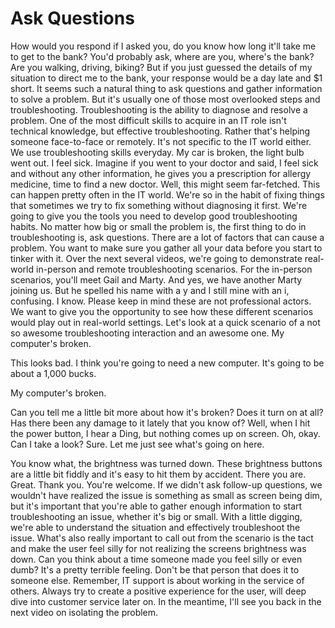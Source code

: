 # Ask Questions

How would you respond if I asked you, do you know how long it'll take me to get to the bank? You'd probably ask, where are you, where's the bank? Are you walking, driving, biking? But if you just guessed the details of my situation to direct me to the bank, your response would be a day late and $1 short. It seems such a natural thing to ask questions and gather information to solve a problem. But it's usually one of those most overlooked steps and troubleshooting. Troubleshooting is the ability to diagnose and resolve a problem. One of the most difficult skills to acquire in an IT role isn't technical knowledge, but effective troubleshooting. Rather that's helping someone face-to-face or remotely. It's not specific to the IT world either. We use troubleshooting skills everyday. My car is broken, the light bulb went out. I feel sick. Imagine if you went to your doctor and said, I feel sick and without any other information, he gives you a prescription for allergy medicine, time to find a new doctor. Well, this might seem far-fetched. This can happen pretty often in the IT world. We're so in the habit of fixing things that sometimes we try to fix something without diagnosing it first. We're going to give you the tools you need to develop good troubleshooting habits. No matter how big or small the problem is, the first thing to do in troubleshooting is, ask questions. There are a lot of factors that can cause a problem. You want to make sure you gather all your data before you start to tinker with it. Over the next several videos, we're going to demonstrate real-world in-person and remote troubleshooting scenarios. For the in-person scenarios, you'll meet Gail and Marty. And yes, we have another Marty joining us. But he spelled his name with a y and I still mine with an i, confusing. I know. Please keep in mind these are not professional actors. We want to give you the opportunity to see how these different scenarios would play out in real-world settings. Let's look at a quick scenario of a not so awesome troubleshooting interaction and an awesome one. My computer's broken.

This looks bad. I think you're going to need a new computer. It's going to be about a 1,000 bucks.

My computer's broken.

Can you tell me a little bit more about how it's broken? Does it turn on at all? Has there been any damage to it lately that you know of? Well, when I hit the power button, I hear a Ding, but nothing comes up on screen. Oh, okay. Can I take a look? Sure. Let me just see what's going on here.

You know what, the brightness was turned down. These brightness buttons are a little bit fiddly and it's easy to hit them by accident. There you are. Great. Thank you. You're welcome. If we didn't ask follow-up questions, we wouldn't have realized the issue is something as small as screen being dim, but it's important that you're able to gather enough information to start troubleshooting an issue, whether it's big or small. With a little digging, we're able to understand the situation and effectively troubleshoot the issue. What's also really important to call out from the scenario is the tact and make the user feel silly for not realizing the screens brightness was down. Can you think about a time someone made you feel silly or even dumb? It's a pretty terrible feeling. Don't be that person that does it to someone else. Remember, IT support is about working in the service of others. Always try to create a positive experience for the user, will deep dive into customer service later on. In the meantime, I'll see you back in the next video on isolating the problem.